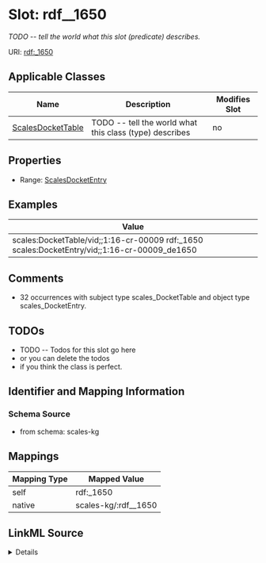 

# Slot: rdf__1650


_TODO -- tell the world what this slot (predicate) describes._





URI: [rdf:_1650](http://www.w3.org/1999/02/22-rdf-syntax-ns#_1650)



<!-- no inheritance hierarchy -->





## Applicable Classes

| Name | Description | Modifies Slot |
| --- | --- | --- |
| [ScalesDocketTable](../classes/ScalesDocketTable.md) | TODO -- tell the world what this class (type) describes |  no  |







## Properties

* Range: [ScalesDocketEntry](../classes/ScalesDocketEntry.md)






## Examples

| Value |
| --- |
| scales:DocketTable/vid;;1:16-cr-00009 rdf:_1650 scales:DocketEntry/vid;;1:16-cr-00009_de1650 |

## Comments

* 32 occurrences with subject type scales_DocketTable and object type scales_DocketEntry.

## TODOs

* TODO -- Todos for this slot go here
* or you can delete the todos
* if you think the class is perfect.

## Identifier and Mapping Information







### Schema Source


* from schema: scales-kg




## Mappings

| Mapping Type | Mapped Value |
| ---  | ---  |
| self | rdf:_1650 |
| native | scales-kg/:rdf__1650 |




## LinkML Source

<details>
```yaml
name: rdf__1650
description: TODO -- tell the world what this slot (predicate) describes.
todos:
- TODO -- Todos for this slot go here
- or you can delete the todos
- if you think the class is perfect.
comments:
- 32 occurrences with subject type scales_DocketTable and object type scales_DocketEntry.
examples:
- value: scales:DocketTable/vid;;1:16-cr-00009 rdf:_1650 scales:DocketEntry/vid;;1:16-cr-00009_de1650
from_schema: scales-kg
rank: 1000
slot_uri: rdf:_1650
alias: rdf__1650
domain_of:
- scales_DocketTable
range: scales_DocketEntry

```
</details>